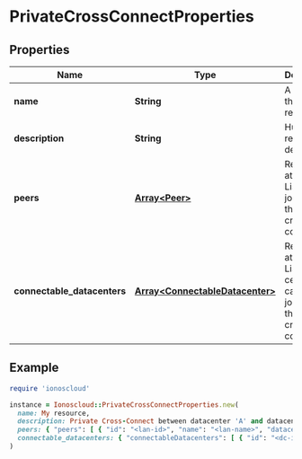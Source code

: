 # PrivateCrossConnectProperties

## Properties

| Name | Type | Description | Notes |
| ---- | ---- | ----------- | ----- |
| **name** | **String** | A name of that resource | [optional] |
| **description** | **String** | Human readable description | [optional] |
| **peers** | [**Array&lt;Peer&gt;**](Peer.md) | Read-Only attribute. Lists LAN&#39;s joined to this private cross connect | [optional][readonly] |
| **connectable_datacenters** | [**Array&lt;ConnectableDatacenter&gt;**](ConnectableDatacenter.md) | Read-Only attribute. Lists data centers that can be joined to this private cross connect | [optional][readonly] |

## Example

```ruby
require 'ionoscloud'

instance = Ionoscloud::PrivateCrossConnectProperties.new(
  name: My resource,
  description: Private Cross-Connect between datacenter 'A' and datacenter 'B' ,
  peers: { "peers": [ { "id": "<lan-id>", "name": "<lan-name>", "datacenterId": "<dc-uuid>",  "datacenterName": "<dc-name>", "location": "<de/fra>"} ] },
  connectable_datacenters: { "connectableDatacenters": [ { "id": "<dc-id>", "name": "<dc-name>", "location": "<de/fra>"} ] }
)
```

